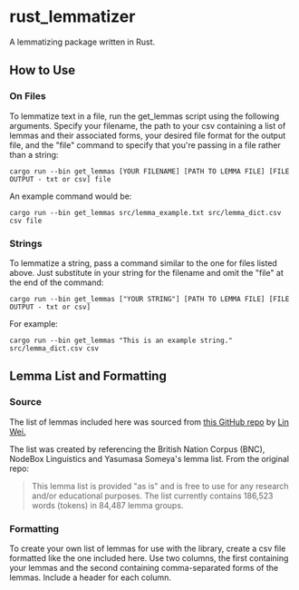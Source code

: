 # rust_lemmatizer
A lemmatizing package written in Rust.

## How to Use
### On Files
To lemmatize text in a file, run the get_lemmas script using the following arguments. Specify your filename, the path to your csv containing a list of lemmas and their associated forms, your desired file format for the output file, and the "file" command to specify that you're passing in a file rather than a string:
```
cargo run --bin get_lemmas [YOUR FILENAME] [PATH TO LEMMA FILE] [FILE OUTPUT - txt or csv] file
```
An example command would be:
```
cargo run --bin get_lemmas src/lemma_example.txt src/lemma_dict.csv csv file
```

### Strings
To lemmatize a string, pass a command similar to the one for files listed above. Just substitute in your string for the filename and omit the "file" at the end of the command:
```
cargo run --bin get_lemmas ["YOUR STRING"] [PATH TO LEMMA FILE] [FILE OUTPUT - txt or csv]
```
For example:
```
cargo run --bin get_lemmas "This is an example string." src/lemma_dict.csv csv 
```

## Lemma List and Formatting
### Source
The list of lemmas included here was sourced from [this GitHub repo](https://github.com/skywind3000/lemma.en) by [Lin Wei.](https://github.com/skywind3000) 

The list was created by referencing the British Nation Corpus (BNC), NodeBox Linguistics and Yasumasa Someya's lemma list.
From the original repo:
>This lemma list is provided "as is" and is free to use for any research and/or educational purposes. The list currently contains 186,523 words (tokens) in 84,487 lemma groups.

### Formatting
To create your own list of lemmas for use with the library, create a csv file formatted like the one included here. Use two columns, the first containing your lemmas and the second containing comma-separated forms of the lemmas. Include a header for each column.


